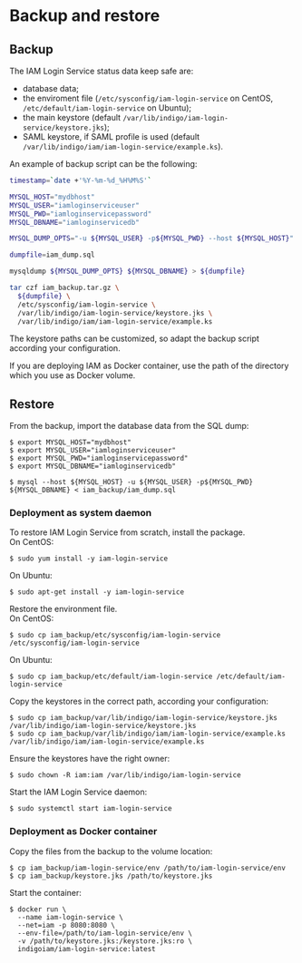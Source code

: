 # Backup and restore

## Backup

The IAM Login Service status data keep safe are:
 - database data;
 - the enviroment file (`/etc/sysconfig/iam-login-service` on CentOS, `/etc/default/iam-login-service` on Ubuntu);
 - the main keystore (default `/var/lib/indigo/iam-login-service/keystore.jks`);
 - SAML keystore, if SAML profile is used (default `/var/lib/indigo/iam/iam-login-service/example.ks`).

An example of backup script can be the following:

```bash
timestamp=`date +'%Y-%m-%d_%H%M%S'`

MYSQL_HOST="mydbhost"
MYSQL_USER="iamloginserviceuser"
MYSQL_PWD="iamloginservicepassword"
MYSQL_DBNAME="iamloginservicedb"

MYSQL_DUMP_OPTS="-u ${MYSQL_USER} -p${MYSQL_PWD} --host ${MYSQL_HOST}"

dumpfile=iam_dump.sql

mysqldump ${MYSQL_DUMP_OPTS} ${MYSQL_DBNAME} > ${dumpfile}

tar czf iam_backup.tar.gz \
  ${dumpfile} \
  /etc/sysconfig/iam-login-service \
  /var/lib/indigo/iam-login-service/keystore.jks \
  /var/lib/indigo/iam/iam-login-service/example.ks
```

The keystore paths can be customized, so adapt the backup script according your configuration.

If you are deploying IAM as Docker container, use the path of the directory which
you use as Docker volume.

## Restore

From the backup, import the database data from the SQL dump:
```console
$ export MYSQL_HOST="mydbhost"
$ export MYSQL_USER="iamloginserviceuser"
$ export MYSQL_PWD="iamloginservicepassword"
$ export MYSQL_DBNAME="iamloginservicedb"

$ mysql --host ${MYSQL_HOST} -u ${MYSQL_USER} -p${MYSQL_PWD} ${MYSQL_DBNAME} < iam_backup/iam_dump.sql
```

### Deployment as system daemon

To restore IAM Login Service from scratch, install the package.  
On CentOS:
```console
$ sudo yum install -y iam-login-service
```
On Ubuntu:
```console
$ sudo apt-get install -y iam-login-service
```

Restore the environment file.  
On CentOS:
```console
$ sudo cp iam_backup/etc/sysconfig/iam-login-service /etc/sysconfig/iam-login-service
```
On Ubuntu:
```console
$ sudo cp iam_backup/etc/default/iam-login-service /etc/default/iam-login-service
```

Copy the keystores in the correct path, according your configuration:
```console
$ sudo cp iam_backup/var/lib/indigo/iam-login-service/keystore.jks /var/lib/indigo/iam-login-service/keystore.jks
$ sudo cp iam_backup/var/lib/indigo/iam/iam-login-service/example.ks /var/lib/indigo/iam/iam-login-service/example.ks
```

Ensure the keystores have the right owner:
```console
$ sudo chown -R iam:iam /var/lib/indigo/iam-login-service
```

Start the IAM Login Service daemon:
```console
$ sudo systemctl start iam-login-service
```

### Deployment as Docker container
Copy the files from the backup to the volume location:
```console
$ cp iam_backup/iam-login-service/env /path/to/iam-login-service/env
$ cp iam_backup/keystore.jks /path/to/keystore.jks
```

Start the container:
```console
$ docker run \
  --name iam-login-service \
  --net=iam -p 8080:8080 \
  --env-file=/path/to/iam-login-service/env \
  -v /path/to/keystore.jks:/keystore.jks:ro \
  indigoiam/iam-login-service:latest
```
